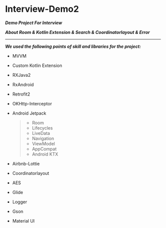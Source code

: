 # Interview-Demo2

**_Demo Project For Interview_**

**_About Room & Kotlin Extension & Search & Coordinatorlayout & Error_**

---
**_We used the following points of skill and libraries for the project:_**

* MVVM

* Custom Kotlin Extension
* RXJava2
* RxAndroid
* Retrofit2
* OKHttp-Interceptor
* Android Jetpack
  > * Room
  > * Lifecycles
  > * LiveData
  > * Navigation
  > * ViewModel
  > * AppCompat
  > * Android KTX
* Airbnb-Lottie
* Coordinatorlayout
* AES
* Glide
* Logger
* Gson
* Material UI
